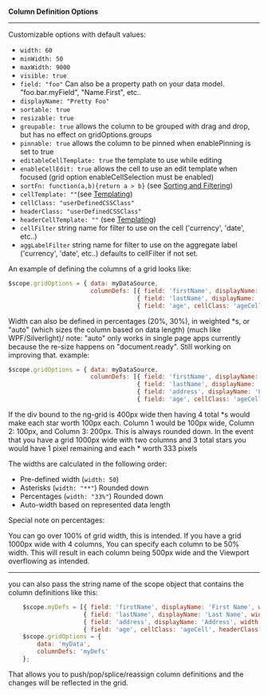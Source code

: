 __Column Definition Options__
***
Customizable options with default values:
* ```width: 60```
* ```minWidth: 50```
* ```maxWidth: 9000```
* ```visible: true```
* ```field: "foo"``` Can also be a property path on your data model. "foo.bar.myField", "Name.First", etc..
* ```displayName: "Pretty Foo"```
* ```sortable: true```
* ```resizable: true```
* ```groupable: true``` allows the column to be grouped with drag and drop, but has no effect on gridOptions.groups
* ```pinnable: true``` allows the column to be pinned when enablePinning is set to true
* ```editableCellTemplate: true``` the template to use while editing
* ```enableCellEdit: true``` allows the cell to use an edit template when focused (grid option enableCellSelection must be enabled)
* ```sortFn: function(a,b){return a > b}``` (see [Sorting and Filtering](https://github.com/timothyswt/ng-grid/wiki/Sorting-and-Filtering))
* ```cellTemplate: ""```(see [Templating](https://github.com/timothyswt/ng-grid/wiki/Templating))
* ```cellClass: "userDefinedCSSClass"```
* ```headerClass: "userDefinedCSSClass"```
* ```headerCellTemplate: ""``` (see [Templating](https://github.com/timothyswt/ng-grid/wiki/Templating))
* ```cellFilter``` string name for filter to use on the cell ('currency', 'date', etc..)
* ```aggLabelFilter``` string name for filter to use on the aggregate label ('currency', 'date', etc..) defaults to cellFilter if not set.

An example of defining the columns of a grid looks like:

```javascript
$scope.gridOptions = { data: myDataSource, 
                       columnDefs: [{ field: 'firstName', displayName: 'First Name', width: 90 },
                                    { field: 'lastName', displayName: 'Last Name', width: 80 },
                                    { field: 'age', cellClass: 'ageCell', headerClass: 'ageHeader' }]
```
Width can also be defined in percentages (20%, 30%), in weighted *s, or "auto" (which sizes the column based on data length) (much like WPF/Silverlight)/ note: "auto" only works in single page apps currently because the re-size happens on "document.ready". Still working on improving that.
example:
```javascript
$scope.gridOptions = { data: myDataSource, 
                       columnDefs: [{ field: 'firstName', displayName: 'First Name', width: "*", resizable: false},
                                    { field: 'lastName', displayName: 'First Name', width: "20%" },
                                    { field: 'address', displayName: 'Last Name', width: "auto" },
                                    { field: 'age', cellClass: 'ageCell', headerClass: 'ageHeader', width: "**"}]
```
If the div bound to the ng-grid is 400px wide then having 4 total *s would make each star worth 100px each. Column 1 would be 100px wide, Column 2: 100px, and Column 3: 200px. This is always rounded down. In the event that you have a grid 1000px wide with two columns and 3 total stars you would have 1 pixel remaining and each * worth 333 pixels

The widths are calculated in the following order:
* Pre-defined width (`width: 50`)
* Asterisks (`width: "**"`) Rounded down
* Percentages (`width: "33%"`) Rounded down
* Auto-width based on represented data length

Special note on percentages:

You can go over 100% of grid width, this is intended. If you have a grid 1000px wide with 4 columns, You can specify each column to be 50% width. This will result in each column being 500px wide and the Viewport overflowing as intended.
***
you can also pass the string name of the scope object that contains the column definitions like this:
```javascript
    $scope.myDefs = [{ field: 'firstName', displayName: 'First Name', width: "*", resizable: false},
                     { field: 'lastName', displayName: 'Last Name', width: "20%" },
                     { field: 'address', displayName: 'Address', width: "auto" },
                     { field: 'age', cellClass: 'ageCell', headerClass: 'ageHeader', width: "**"}];
    $scope.gridOptions = {
        data: 'myData',
        columnDefs: 'myDefs'
    };
```
That allows you to push/pop/splice/reassign column definitions and the changes will be reflected in the grid.